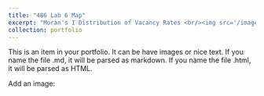 ```yaml
---
title: "486 Lab 6 Map"
excerpt: "Moran's I Distribution of Vacancy Rates <br/><img src='/images/githib_img_mapPortf.png'>"
collection: portfolio
---
```




This is an item in your portfolio. It can be have images or nice text. If you name the file .md, it will be parsed as markdown. If you name the file .html, it will be parsed as HTML. 


Add an image:
